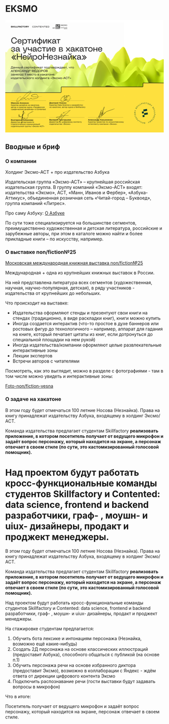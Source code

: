 # EKSMO

![Cертификат](https://github.com/Nojotel/EKSMO/blob/main/img/%D0%90%D0%9B%D0%95%D0%9A%D0%A1%D0%90%D0%9D%D0%94%D0%A0%20%D0%A4%D0%81%D0%94%D0%9E%D0%A0%D0%9E%D0%92-1.png)

## Вводные и бриф

### О компании

Холдинг Эксмо-АСТ + про издательство Азбука

Издательская группа «Эксмо-АСТ» – крупнейшая российская издательская группа. В группу компаний «Эксмо-АСТ» входят: издательства «Эксмо», АСТ, «Манн, Иванов и Фербер», «Азбука-Аттикус», объединенная розничная сеть «Читай-город – Буквоед», группа компаний «Литрес».

Про саму Азбуку: [О Азбуке](https://azbooka.ru/about/)

По сути тоже специализируется на большинстве сегментов, преимущественно художественная и детская литература, российские и зарубежные авторы, при этом в каталоге можно найти и более прикладные книги – по искусству, например.

### О выставке non/fiction№25

[Московская международная книжная выставка non/fiction№25](https://moscowbookfair.ru/)

Международная + одна из крупнейших книжных выставок в России.

На ней представлена литература всех сегментов (художественная, научная, научно-популярная, детская), в ряду участников - издательства от крупнейших до небольших.

Что происходит на выставке:

- Издательства оформляют стенды и презентуют свои книги на стендах (традиционно, в виде раскладки книг), книги можно купить
- Иногда создается интерактив (что-то простое в духе баннеров или ростовых фигур до технологичного – например, аппарат для гадания на книге, который печатает цитаты из книг, если дотронуться до специальной площадки на нем рукой)
- Иногда издательства/компании оформляют целые развлекательные интерактивные зоны
- Лекции экспертов
- Встречи авторов с читателями

Посмотреть, как это выглядит, можно в разделе с фотографиями - там в том числе можно увидеть и интерактивные зоны:

[Foto-non/fiction-vesna](https://moscowbookfair.ru/foto-non/fiction-vesna.html)

### О задаче на хакатоне

В этом году будет отмечаться 100 летние Носова (Незнайка). Права на книгу принадлежат издательству Азбука, входящему в холдинг Эксмо/АСТ.

Команда издательства предлагает студентам Skillfactory **реализовать приложение, в котором посетитель получает от ведущего микрофон и задаёт вопрос персонажу, который находится на экране, а персонаж отвечает в своем стиле (по сути, это кастомизированный голосовой помощник).**

# Над проектом будут работать кросс-функциональные команды студентов Skillfactory и Contented: data science, frontend и backend разработчики, граф- , моушн- и uiux- дизайнеры, продакт и проджект менеджеры.

В этом году будет отмечаться 100 летние Носова (Незнайка). Права на книгу принадлежат издательству Азбука, входящему в холдинг Эксмо/АСТ.

Команда издательства предлагает студентам Skillfactory **реализовать приложение, в котором посетитель получает от ведущего микрофон и задаёт вопрос персонажу, который находится на экране, а персонаж отвечает в своем стиле (по сути, это кастомизированный голосовой помощник).**

Над проектом будут работать кросс-функциональные команды студентов Skillfactory и Contented: data science, frontend и backend разработчики, граф- , моушн- и uiux- дизайнеры, продакт и проджект менеджеры.

На стажировке студентам предлагается:

1. Обучить бота лексике и интонациям персонажа (Незнайка, возможно ещё какие-нибудь)
2. Создать 2Д персонажа на основе классических иллюстраций (предоставит Азбука), способного общаться с публикой (на основе п.1)
3. Обучить персонажа речи на основе избранного диктора (предоставит Эксмо), возможно в коллаборации с Яндекс - ждём ответа от дирекции цифрового контента Эксмо
4. Подключить распознавание речи (гости выставки будут задавать вопросы в микрофон)

Что в итоге:

Посетитель получает от ведущего микрофон и задаёт вопрос персонажу, который находится на экране, персонаж отвечает в своем стиле.
